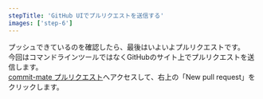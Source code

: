 ```yaml
---
stepTitle: 'GitHub UIでプルリクエストを送信する'
images: ['step-6']
---
```


プッシュできているのを確認したら、最後はいよいよプルリクエストです。  
今回はコマンドラインツールではなくGitHubのサイト上でプルリクエストを送信します。  
[commit-mate プルリクエスト](https://github.com/commit-mate/commit-mate.net/pulls)へアクセスして、右上の「New pull request」をクリックします。  

